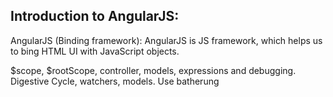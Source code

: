 Introduction to AngularJS:
-------------------------------------
AngularJS (Binding framework): AngularJS is JS framework, which helps us to bing HTML UI with JavaScript objects.

$scope, $rootScope, controller, models, expressions and debugging.
Digestive Cycle, watchers, models.
Use batherung 

